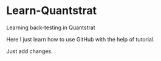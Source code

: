 # Learn-Quantstrat
Learning back-testing in Quantstrat 

Here I just learn how to use GitHub with the help of tutorial.

Just add changes.

